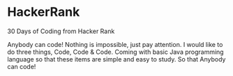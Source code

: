 # HackerRank
30 Days of Coding from Hacker Rank

Anybody can code! Nothing is impossible, just pay attention.
I would like to do three things, Code, Code & Code.
Coming with basic Java programming language so that these items are simple and easy to study. So that Anybody can code!
